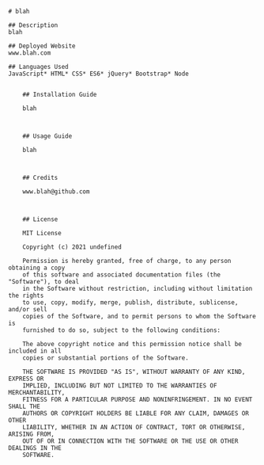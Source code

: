 
    # blah

    ## Description
    blah

    ## Deployed Website
    www.blah.com

    ## Languages Used
    JavaScript* HTML* CSS* ES6* jQuery* Bootstrap* Node

    
        ## Installation Guide

        blah
    

    
        ## Usage Guide

        blah
    

    
        ## Credits

        www.blah@github.com
    

    
        ## License

        MIT License

        Copyright (c) 2021 undefined

        Permission is hereby granted, free of charge, to any person obtaining a copy
        of this software and associated documentation files (the "Software"), to deal
        in the Software without restriction, including without limitation the rights
        to use, copy, modify, merge, publish, distribute, sublicense, and/or sell
        copies of the Software, and to permit persons to whom the Software is
        furnished to do so, subject to the following conditions:

        The above copyright notice and this permission notice shall be included in all
        copies or substantial portions of the Software.

        THE SOFTWARE IS PROVIDED "AS IS", WITHOUT WARRANTY OF ANY KIND, EXPRESS OR
        IMPLIED, INCLUDING BUT NOT LIMITED TO THE WARRANTIES OF MERCHANTABILITY,
        FITNESS FOR A PARTICULAR PURPOSE AND NONINFRINGEMENT. IN NO EVENT SHALL THE
        AUTHORS OR COPYRIGHT HOLDERS BE LIABLE FOR ANY CLAIM, DAMAGES OR OTHER
        LIABILITY, WHETHER IN AN ACTION OF CONTRACT, TORT OR OTHERWISE, ARISING FROM,
        OUT OF OR IN CONNECTION WITH THE SOFTWARE OR THE USE OR OTHER DEALINGS IN THE
        SOFTWARE.
        
    
